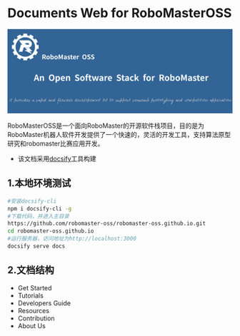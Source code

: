 

# Documents Web for RoboMasterOSS  


![](docs/rmoss_bg.png)

RoboMasterOSS是一个面向RoboMaster的开源软件栈项目，目的是为RoboMaster机器人软件开发提供了一个快速的，灵活的开发工具，支持算法原型研究和robomaster比赛应用开发。

* 该文档采用[docsify](https://github.com/docsifyjs/docsify)工具构建

## 1.本地环境测试

```bash
#安装docsify-cli
npm i docsify-cli -g
#下载代码，并进入主目录
https://github.com/robomaster-oss/robomaster-oss.github.io.git
cd robomaster-oss.github.io
#运行服务器，访问地址为http://localhost:3000
docsify serve docs
```

## 2.文档结构

* Get Started
* Tutorials
* Developers Guide
* Resources
* Contribution
* About Us